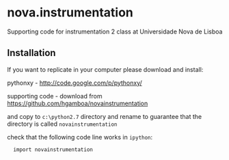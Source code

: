 nova.instrumentation
====================

Supporting code for instrumentation 2 class at Universidade Nova de Lisboa


## Installation

If you want to replicate in your computer please download and install:

pythonxy - http://code.google.com/p/pythonxy/

supporting code - download from https://github.com/hgamboa/novainstrumentation

and copy to `c:\python2.7` directory and rename to guarantee that the directory is called `novainstrumentation`

check that the following code line works in `ipython`:

      import novainstrumentation 

